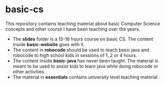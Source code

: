 # basic-cs

This repository contains teaching material about basic Computer Science concepts and other course I have been teaching over the years.

- The **slides** folder is a 15-16 hours course on basic CS. The content inside **basic-website** goes with it.
- The content in **robocode** should be used to teach basic java and robocode to high school kids in sessions of 1, 2 or 4 hours.
- The content inside **basic-java** has never been taught. The material is meant to be used to assist kids to learn java while doing robocode or other activities.
- The material in **essentials** contains university level teaching material

